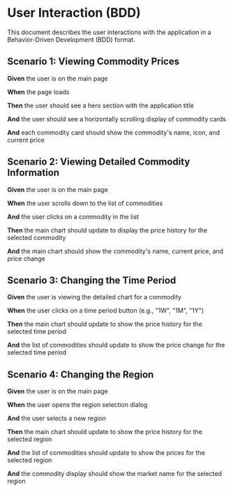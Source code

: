 # User Interaction (BDD)

This document describes the user interactions with the application in a Behavior-Driven Development (BDD) format.

## Scenario 1: Viewing Commodity Prices

**Given** the user is on the main page

**When** the page loads

**Then** the user should see a hero section with the application title

**And** the user should see a horizontally scrolling display of commodity cards

**And** each commodity card should show the commodity's name, icon, and current price

## Scenario 2: Viewing Detailed Commodity Information

**Given** the user is on the main page

**When** the user scrolls down to the list of commodities

**And** the user clicks on a commodity in the list

**Then** the main chart should update to display the price history for the selected commodity

**And** the main chart should show the commodity's name, current price, and price change

## Scenario 3: Changing the Time Period

**Given** the user is viewing the detailed chart for a commodity

**When** the user clicks on a time period button (e.g., "1W", "1M", "1Y")

**Then** the main chart should update to show the price history for the selected time period

**And** the list of commodities should update to show the price change for the selected time period

## Scenario 4: Changing the Region

**Given** the user is on the main page

**When** the user opens the region selection dialog

**And** the user selects a new region

**Then** the main chart should update to show the price history for the selected region

**And** the list of commodities should update to show the prices for the selected region

**And** the commodity display should show the market name for the selected region